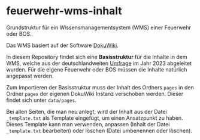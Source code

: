 # feuerwehr-wms-inhalt
Grundstruktur für ein Wissensmanagementsystem (WMS) einer Feuerwehr oder BOS.

Das WMS basiert auf der Software [DokuWiki](https://www.dokuwiki.org/).

In diesem Repository findet sich eine **Basisstruktur** für die Inhalte in dem WMS, welche aus der deutschlandweiten [Umfrage](https://ojs.iscram.org/index.php/Proceedings/article/view/64) im Jahr 2023 abgeleitet wurden.
Für die eigene Feuerwehr oder BOS müssen die Inhalte natürlich angepasst werden.

Zum Importieren der Basisstruktur muss der Inhalt des Ordners `pages` in den Ordner `pages` der eigenen DokuWiki Instanz verschoben werden. Dieser findet sich unter `data/pages`.

Bei allen Seiten, die man neu anlegt, wird der Inhalt aus der Datei `_template.txt` als Template eingefügt, um einen Ansatzpunkt zu haben. Dieses Template kann man verwenden, anpassen (Inhalt der Datei `_template.txt` bearbeiten) oder löschen (Datei umbenennen oder löschen).
